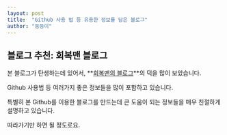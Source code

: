 ```yaml
---
layout: post
title:  "Github 사용 법 등 유용한 정보를 담은 블로그"
author: "둥둥이"
---
```


## 블로그 추천: 회복맨 블로그

본 블로그가 탄생하는데 있어서, **[회복맨의 블로그](http://recoveryman.tistory.com/)**의 덕을 많이 보았습니다. 

Github 사용법 등 여러가지 좋은 정보들을 많이 포함하고 있습니다.

특별히 본 Github를 이용한 블로그를 만드는데 큰 도움이 되는 정보들을 매우 친절하게 설명하고 있습니다. 

따라가기만 하면 될 정도로요.



